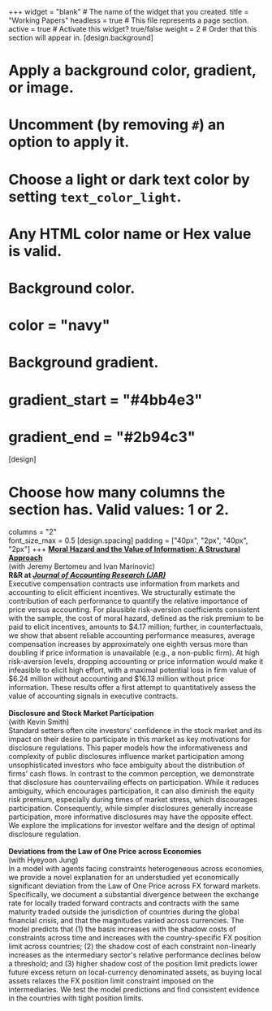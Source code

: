 +++
widget = "blank"  # The name of the widget that you created.
title = "Working Papers"
headless = true  # This file represents a page section.
active = true  # Activate this widget? true/false
weight = 2  # Order that this section will appear in.
[design.background]
  # Apply a background color, gradient, or image.
  #   Uncomment (by removing `#`) an option to apply it.
  #   Choose a light or dark text color by setting `text_color_light`.
  #   Any HTML color name or Hex value is valid.

  # Background color.
  # color = "navy"
  
  # Background gradient.
  # gradient_start = "#4bb4e3"
  # gradient_end = "#2b94c3"
[design]
  # Choose how many columns the section has. Valid values: 1 or 2.
  columns = "2"  
  font_size_max = 0.5
[design.spacing]
  padding = ["40px", "2px", "40px", "2px"]
+++
[**Moral Hazard and the Value of Information: A Structural Approach**](https://papers.ssrn.com/sol3/papers.cfm?abstract_id=4291189)  
(with Jeremy Bertomeu and Ivan Marinovic)  
**R&R at <i><u>Journal of Accounting Research (JAR)</u></i>**  
Executive compensation contracts use information from markets and accounting to elicit efficient incentives. We structurally estimate the contribution of each performance to quantify the relative importance of price versus accounting. For plausible risk-aversion coefficients consistent with the sample, the cost of moral hazard, defined as the risk premium to be paid to elicit incentives, amounts to $4.17 million; further, in counterfactuals, we show that absent reliable accounting performance measures, average compensation increases by approximately one eighth versus more than doubling if price information is unavailable (e.g., a non-public firm). At high risk-aversion levels, dropping accounting or price information would make it infeasible to elicit high effort, with a maximal potential loss in firm value of $6.24 million without accounting and $16.13 million without price information. These results offer a first attempt to quantitatively assess the value of accounting signals in executive contracts.
<br/>  
**Disclosure and Stock Market Participation**  
(with Kevin Smith)  
Standard setters often cite investors’ confidence in the stock market and its impact on their desire to participate in this market as key motivations for disclosure regulations. This paper models how the informativeness and complexity of public disclosures influence market participation among unsophisticated investors who face ambiguity about the distribution of firms' cash flows. In contrast to the common perception, we demonstrate that disclosure has countervailing effects on participation. While it reduces ambiguity, which encourages participation, it can also diminish the equity risk premium, especially during times of market stress, which discourages participation. Consequently, while simpler disclosures generally increase participation, more informative disclosures may have the opposite effect. We explore the implications for investor welfare and the design of optimal disclosure regulation.
<br/>  
**Deviations from the Law of One Price across Economies**  
(with Hyeyoon Jung)  
In a model with agents facing constraints heterogeneous across economies, we provide a novel explanation for an understudied yet economically significant deviation from the Law of One Price across FX forward markets. Specifically, we document a substantial divergence between the exchange rate for locally traded forward contracts and contracts with the same maturity traded outside the jurisdiction of countries during the global financial crisis, and that the magnitudes varied across currencies. The model predicts that (1) the basis increases with the shadow costs of constraints across time and increases with the country-specific FX position limit across countries;  (2) the shadow cost of each constraint non-linearly increases as the intermediary sector's relative performance declines below a threshold; and (3) higher shadow cost of the position limit predicts lower future excess return on local-currency denominated assets, as buying local assets relaxes the FX position limit constraint imposed on the intermediaries. We test the model predictions and find consistent evidence in the countries with tight position limits.
<br/>  
